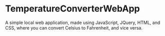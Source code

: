 # TemperatureConverterWebApp
A simple local web application, made using JavaScript, JQuery, HTML, and CSS, where you can convert Celsius to Fahrenheit, and vice versa.

